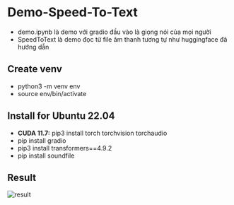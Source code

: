 # Demo-Speed-To-Text 
+ demo.ipynb là demo với gradio đầu vào là giọng nói của mọi người
+ SpeedToText là demo đọc từ file âm thanh tương tự như huggingface đã hướng dẫn
## Create venv
+ python3 -m venv env
+ source env/bin/activate
## Install for Ubuntu 22.04
+ **CUDA 11.7:** pip3 install torch torchvision torchaudio
+ pip install gradio
+ pip3 install transformers==4.9.2
+ pip install soundfile
## Result
![result]()